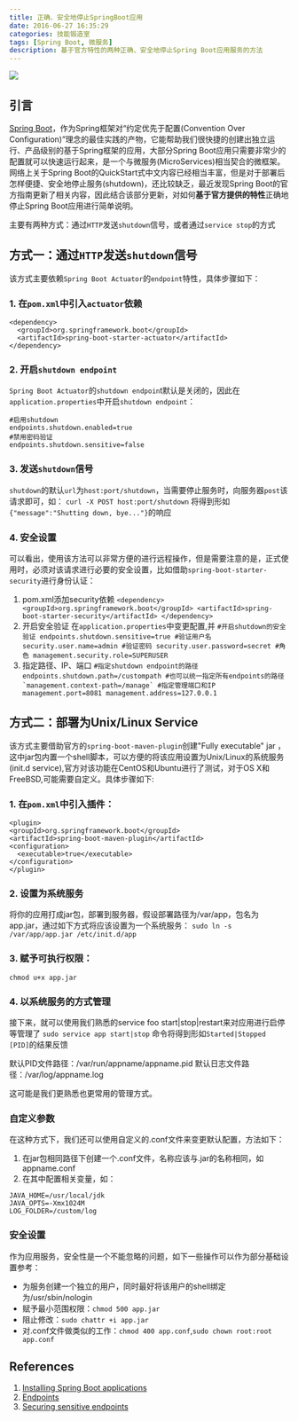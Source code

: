 ```yaml
---
title: 正确、安全地停止SpringBoot应用
date: 2016-06-27 16:35:29
categories: 技能锻造室
tags: [Spring Boot, 微服务]
description: 基于官方特性的两种正确、安全地停止Spring Boot应用服务的方法
---
```

![](http://ww4.sinaimg.cn/large/9bd9d3e2gw1f5bxlcc3o9j20nz0b7t8t.jpg)
## 引言
[Spring Boot](http://projects.spring.io/spring-boot/)，作为Spring框架对“约定优先于配置(Convention Over Configuration)”理念的最佳实践的产物，它能帮助我们很快捷的创建出独立运行、产品级别的基于Spring框架的应用，大部分Spring Boot应用只需要非常少的配置就可以快速运行起来，是一个与微服务(MicroServices)相当契合的微框架。
网络上关于Spring Boot的QuickStart式中文内容已经相当丰富，但是对于部署后怎样便捷、安全地停止服务(shutdown)，还比较缺乏，最近发现Spring Boot的官方指南更新了相关内容，因此结合该部分更新，对如何**基于官方提供的特性**正确地停止Spring Boot应用进行简单说明。

主要有两种方式：通过`HTTP`发送`shutdown`信号，或者通过`service stop`的方式
<!--more-->
## 方式一：通过`HTTP`发送`shutdown`信号
该方式主要依赖`Spring Boot Actuator`的`endpoint`特性，具体步骤如下：

### 1. 在`pom.xml`中引入`actuator`依赖
```
<dependency>
  <groupId>org.springframework.boot</groupId>
  <artifactId>spring-boot-starter-actuator</artifactId>
</dependency>
```
### 2. 开启`shutdown endpoint`
  `Spring Boot Actuator`的`shutdown endpoin`t默认是关闭的，因此在`application.properties`中开启`shutdown endpoint`：
```
#启用shutdown
endpoints.shutdown.enabled=true
#禁用密码验证
endpoints.shutdown.sensitive=false
```
### 3. 发送`shutdown`信号
  `shutdown`的默认`url`为`host:port/shutdown`，当需要停止服务时，向服务器`post`该请求即可，如：
`curl -X POST host:port/shutdown`
将得到形如`{"message":"Shutting down, bye..."}`的响应

### 4. 安全设置
可以看出，使用该方法可以非常方便的进行远程操作，但是需要注意的是，正式使用时，必须对该请求进行必要的安全设置，比如借助`spring-boot-starter-security`进行身份认证：
  1. pom.xml添加security依赖
    ```
    <dependency>
      <groupId>org.springframework.boot</groupId>
      <artifactId>spring-boot-starter-security</artifactId>
    </dependency>
    ```
  2. 开启安全验证
    在`application.properties`中变更配置,并
    ```
    #开启shutdown的安全验证
    endpoints.shutdown.sensitive=true
    #验证用户名
    security.user.name=admin
    #验证密码
    security.user.password=secret
    #角色
    management.security.role=SUPERUSER
    ```
  3. 指定路径、IP、端口
    ```
    #指定shutdown endpoint的路径
    endpoints.shutdown.path=/custompath
    #也可以统一指定所有endpoints的路径`management.context-path=/manage`
    #指定管理端口和IP
    management.port=8081
    management.address=127.0.0.1
    ```


## 方式二：部署为Unix/Linux Service
该方式主要借助官方的`spring-boot-maven-plugin`创建"Fully executable" jar ，这中jar包内置一个shell脚本，可以方便的将该应用设置为Unix/Linux的系统服务(init.d service),官方对该功能在CentOS和Ubuntu进行了测试，对于OS X和FreeBSD,可能需要自定义。具体步骤如下:
### 1. 在`pom.xml`中引入插件：
  ```
<plugin>
  <groupId>org.springframework.boot</groupId>
  <artifactId>spring-boot-maven-plugin</artifactId>
  <configuration>
    <executable>true</executable>
  </configuration>
</plugin>
  ```

### 2. 设置为系统服务
  将你的应用打成jar包，部署到服务器，假设部署路径为/var/app，包名为app.jar，通过如下方式将应该设置为一个系统服务：
`sudo ln -s /var/app/app.jar /etc/init.d/app`

### 3. 赋予可执行权限：
`chmod u+x app.jar`

### 4. 以系统服务的方式管理
  接下来，就可以使用我们熟悉的service foo start|stop|restart来对应用进行启停等管理了
`sudo service app start|stop`
命令将得到形如`Started|Stopped [PID]`的结果反馈

默认PID文件路径：/var/run/appname/appname.pid
默认日志文件路径：/var/log/appname.log

这可能是我们更熟悉也更常用的管理方式。

### 自定义参数
在这种方式下，我们还可以使用自定义的.conf文件来变更默认配置，方法如下：
1. 在jar包相同路径下创建一个.conf文件，名称应该与.jar的名称相同，如appname.conf
2. 在其中配置相关变量，如：
```
JAVA_HOME=/usr/local/jdk
JAVA_OPTS=-Xmx1024M
LOG_FOLDER=/custom/log
```

### 安全设置
作为应用服务，安全性是一个不能忽略的问题，如下一些操作可以作为部分基础设置参考：
- 为服务创建一个独立的用户，同时最好将该用户的shell绑定为/usr/sbin/nologin
- 赋予最小范围权限：`chmod 500 app.jar`
- 阻止修改：`sudo chattr +i app.jar`
- 对.conf文件做类似的工作：`chmod 400 app.conf`,`sudo chown root:root app.conf`

## References
1. [Installing Spring Boot applications](http://docs.spring.io/spring-boot/docs/current/reference/html/deployment-install.html)
2. [Endpoints](http://docs.spring.io/spring-boot/docs/current/reference/html/production-ready-enabling.html)
3. [Securing sensitive endpoints](http://docs.spring.io/spring-boot/docs/current/reference/html/production-ready-monitoring.html#production-ready-sensitive-endpoints)